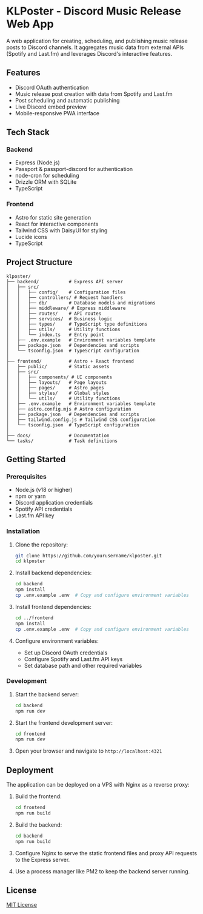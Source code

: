 # KLPoster - Discord Music Release Web App

A web application for creating, scheduling, and publishing music release posts to Discord channels. It aggregates music data from external APIs (Spotify and Last.fm) and leverages Discord's interactive features.

## Features

- Discord OAuth authentication
- Music release post creation with data from Spotify and Last.fm
- Post scheduling and automatic publishing
- Live Discord embed preview
- Mobile-responsive PWA interface

## Tech Stack

### Backend

- Express (Node.js)
- Passport & passport-discord for authentication
- node-cron for scheduling
- Drizzle ORM with SQLite
- TypeScript

### Frontend

- Astro for static site generation
- React for interactive components
- Tailwind CSS with DaisyUI for styling
- Lucide icons
- TypeScript

## Project Structure

```
klposter/
├── backend/           # Express API server
│   ├── src/
│   │   ├── config/    # Configuration files
│   │   ├── controllers/ # Request handlers
│   │   ├── db/        # Database models and migrations
│   │   ├── middleware/ # Express middleware
│   │   ├── routes/    # API routes
│   │   ├── services/  # Business logic
│   │   ├── types/     # TypeScript type definitions
│   │   ├── utils/     # Utility functions
│   │   └── index.ts   # Entry point
│   ├── .env.example   # Environment variables template
│   ├── package.json   # Dependencies and scripts
│   └── tsconfig.json  # TypeScript configuration
│
├── frontend/          # Astro + React frontend
│   ├── public/        # Static assets
│   ├── src/
│   │   ├── components/ # UI components
│   │   ├── layouts/   # Page layouts
│   │   ├── pages/     # Astro pages
│   │   ├── styles/    # Global styles
│   │   └── utils/     # Utility functions
│   ├── .env.example   # Environment variables template
│   ├── astro.config.mjs # Astro configuration
│   ├── package.json   # Dependencies and scripts
│   ├── tailwind.config.js # Tailwind CSS configuration
│   └── tsconfig.json  # TypeScript configuration
│
├── docs/              # Documentation
└── tasks/             # Task definitions
```

## Getting Started

### Prerequisites

- Node.js (v18 or higher)
- npm or yarn
- Discord application credentials
- Spotify API credentials
- Last.fm API key

### Installation

1. Clone the repository:

   ```bash
   git clone https://github.com/yourusername/klposter.git
   cd klposter
   ```

2. Install backend dependencies:

   ```bash
   cd backend
   npm install
   cp .env.example .env  # Copy and configure environment variables
   ```

3. Install frontend dependencies:

   ```bash
   cd ../frontend
   npm install
   cp .env.example .env  # Copy and configure environment variables
   ```

4. Configure environment variables:
   - Set up Discord OAuth credentials
   - Configure Spotify and Last.fm API keys
   - Set database path and other required variables

### Development

1. Start the backend server:

   ```bash
   cd backend
   npm run dev
   ```

2. Start the frontend development server:

   ```bash
   cd frontend
   npm run dev
   ```

3. Open your browser and navigate to `http://localhost:4321`

## Deployment

The application can be deployed on a VPS with Nginx as a reverse proxy:

1. Build the frontend:

   ```bash
   cd frontend
   npm run build
   ```

2. Build the backend:

   ```bash
   cd backend
   npm run build
   ```

3. Configure Nginx to serve the static frontend files and proxy API requests to the Express server.

4. Use a process manager like PM2 to keep the backend server running.

## License

[MIT License](LICENSE)
